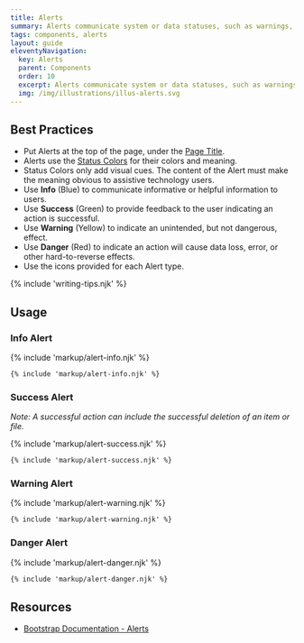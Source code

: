 ```yaml
---
title: Alerts
summary: Alerts communicate system or data statuses, such as warnings, to users.
tags: components, alerts
layout: guide
eleventyNavigation:
  key: Alerts
  parent: Components
  order: 10
  excerpt: Alerts communicate system or data statuses, such as warnings, to users.
  img: /img/illustrations/illus-alerts.svg
---
```


## Best Practices

- Put Alerts at the top of the page, under the [Page Title](/components/page-title/).
- Alerts use the [Status Colors](/foundation/status-colors/) for their colors and meaning.
- Status Colors only add visual cues. The content of the Alert must make the meaning obvious to assistive technology users.
- Use **Info** (Blue) to communicate informative or helpful information to users.
- Use **Success** (Green) to provide feedback to the user indicating an action is successful.
- Use **Warning** (Yellow) to indicate an unintended, but not dangerous, effect.
- Use **Danger** (Red) to indicate an action will cause data loss, error, or other hard-to-reverse effects.
- Use the icons provided for each Alert type.

{% include 'writing-tips.njk' %}

## Usage

### Info Alert

{% include 'markup/alert-info.njk' %}

```html
{% include 'markup/alert-info.njk' %}
```

### Success Alert

_Note: A successful action can include the successful deletion of an item or file._

{% include 'markup/alert-success.njk' %}

```html
{% include 'markup/alert-success.njk' %}
```

### Warning Alert

{% include 'markup/alert-warning.njk' %}

```html
{% include 'markup/alert-warning.njk' %}
```

### Danger Alert

{% include 'markup/alert-danger.njk' %}

```html
{% include 'markup/alert-danger.njk' %}
```

## Resources

- [Bootstrap Documentation - Alerts](https://getbootstrap.com/docs/5.2/components/alerts/)
